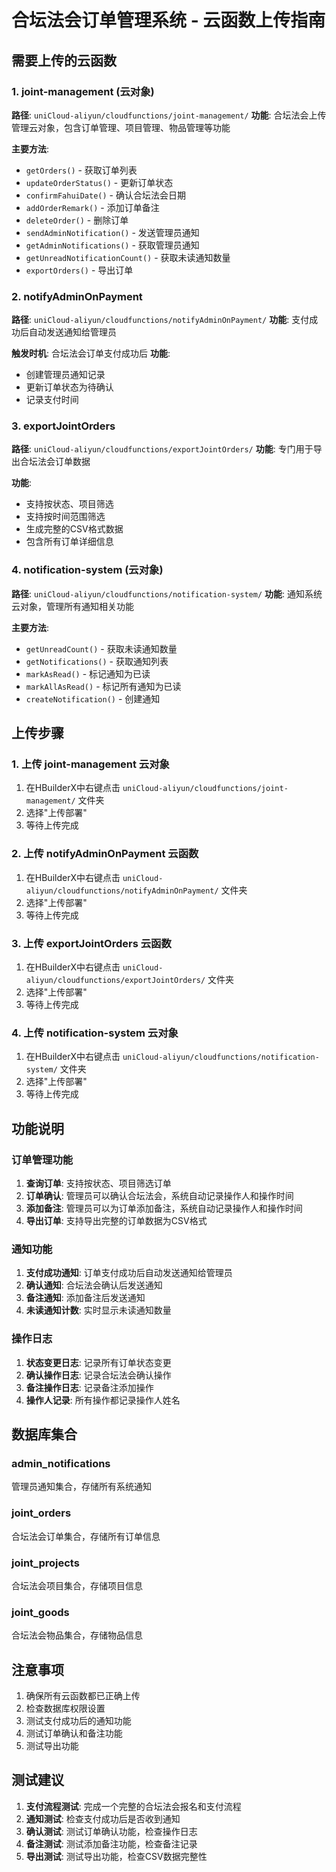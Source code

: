 # 合坛法会订单管理系统 - 云函数上传指南

## 需要上传的云函数

### 1. joint-management (云对象)
**路径**: `uniCloud-aliyun/cloudfunctions/joint-management/`
**功能**: 合坛法会上传管理云对象，包含订单管理、项目管理、物品管理等功能

**主要方法**:
- `getOrders()` - 获取订单列表
- `updateOrderStatus()` - 更新订单状态
- `confirmFahuiDate()` - 确认合坛法会日期
- `addOrderRemark()` - 添加订单备注
- `deleteOrder()` - 删除订单
- `sendAdminNotification()` - 发送管理员通知
- `getAdminNotifications()` - 获取管理员通知
- `getUnreadNotificationCount()` - 获取未读通知数量
- `exportOrders()` - 导出订单

### 2. notifyAdminOnPayment
**路径**: `uniCloud-aliyun/cloudfunctions/notifyAdminOnPayment/`
**功能**: 支付成功后自动发送通知给管理员

**触发时机**: 合坛法会订单支付成功后
**功能**: 
- 创建管理员通知记录
- 更新订单状态为待确认
- 记录支付时间

### 3. exportJointOrders
**路径**: `uniCloud-aliyun/cloudfunctions/exportJointOrders/`
**功能**: 专门用于导出合坛法会订单数据

**功能**:
- 支持按状态、项目筛选
- 支持按时间范围筛选
- 生成完整的CSV格式数据
- 包含所有订单详细信息

### 4. notification-system (云对象)
**路径**: `uniCloud-aliyun/cloudfunctions/notification-system/`
**功能**: 通知系统云对象，管理所有通知相关功能

**主要方法**:
- `getUnreadCount()` - 获取未读通知数量
- `getNotifications()` - 获取通知列表
- `markAsRead()` - 标记通知为已读
- `markAllAsRead()` - 标记所有通知为已读
- `createNotification()` - 创建通知

## 上传步骤

### 1. 上传 joint-management 云对象
1. 在HBuilderX中右键点击 `uniCloud-aliyun/cloudfunctions/joint-management/` 文件夹
2. 选择"上传部署"
3. 等待上传完成

### 2. 上传 notifyAdminOnPayment 云函数
1. 在HBuilderX中右键点击 `uniCloud-aliyun/cloudfunctions/notifyAdminOnPayment/` 文件夹
2. 选择"上传部署"
3. 等待上传完成

### 3. 上传 exportJointOrders 云函数
1. 在HBuilderX中右键点击 `uniCloud-aliyun/cloudfunctions/exportJointOrders/` 文件夹
2. 选择"上传部署"
3. 等待上传完成

### 4. 上传 notification-system 云对象
1. 在HBuilderX中右键点击 `uniCloud-aliyun/cloudfunctions/notification-system/` 文件夹
2. 选择"上传部署"
3. 等待上传完成

## 功能说明

### 订单管理功能
1. **查询订单**: 支持按状态、项目筛选订单
2. **订单确认**: 管理员可以确认合坛法会，系统自动记录操作人和操作时间
3. **添加备注**: 管理员可以为订单添加备注，系统自动记录操作人和操作时间
4. **导出订单**: 支持导出完整的订单数据为CSV格式

### 通知功能
1. **支付成功通知**: 订单支付成功后自动发送通知给管理员
2. **确认通知**: 合坛法会确认后发送通知
3. **备注通知**: 添加备注后发送通知
4. **未读通知计数**: 实时显示未读通知数量

### 操作日志
1. **状态变更日志**: 记录所有订单状态变更
2. **确认操作日志**: 记录合坛法会确认操作
3. **备注操作日志**: 记录备注添加操作
4. **操作人记录**: 所有操作都记录操作人姓名

## 数据库集合

### admin_notifications
管理员通知集合，存储所有系统通知

### joint_orders
合坛法会订单集合，存储所有订单信息

### joint_projects
合坛法会项目集合，存储项目信息

### joint_goods
合坛法会物品集合，存储物品信息

## 注意事项

1. 确保所有云函数都已正确上传
2. 检查数据库权限设置
3. 测试支付成功后的通知功能
4. 测试订单确认和备注功能
5. 测试导出功能

## 测试建议

1. **支付流程测试**: 完成一个完整的合坛法会报名和支付流程
2. **通知测试**: 检查支付成功后是否收到通知
3. **确认测试**: 测试订单确认功能，检查操作日志
4. **备注测试**: 测试添加备注功能，检查备注记录
5. **导出测试**: 测试导出功能，检查CSV数据完整性 